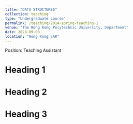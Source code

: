 ```yaml
---
title: "DATA STRUCTURES"
collection: teaching
type: "Undergraduate course"
permalink: /teaching/2014-spring-teaching-1
venue: "The Hong Kong Polytechnic University, Department"
date: 2023-09-03
location: "Hong Kong SAR"
---
```


Position: Teaching Assistant

Heading 1
======

Heading 2
======

Heading 3
======
